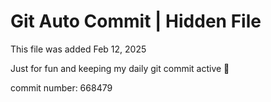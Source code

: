 # Git Auto Commit | Hidden File

This file was added Feb 12, 2025

Just for fun and keeping my daily git commit active 🤪

commit number: 668479
